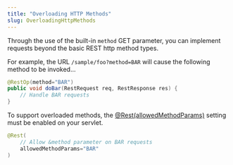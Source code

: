 ```yaml
---
title: "Overloading HTTP Methods"
slug: OverloadingHttpMethods
---
```


Through the use of the built-in `method` GET parameter, you can implement requests beyond the basic REST http method
types.

For example, the URL `/sample/foo?method=BAR` will cause the following method to be invoked...

```java
@RestOp(method="BAR")
public void doBar(RestRequest req, RestResponse res) {
    // Handle BAR requests
}
```

To support overloaded methods, the <a href="/site/apidocs/org/apache/juneau/rest/annotation/Rest.html#allowedMethodParams()" target="_blank">@Rest(allowedMethodParams)</a> setting must be enabled on your servlet.

```java
@Rest(
    // Allow &method parameter on BAR requests
    allowedMethodParams="BAR"
)
```
